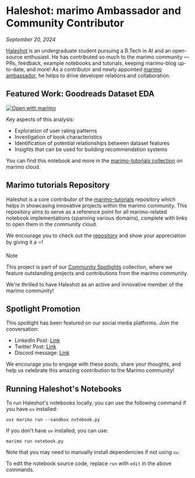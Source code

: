 # Haleshot: marimo Ambassador and Community Contributor

_September 20, 2024_

[Haleshot](https://haleshot.github.io/) is an undergraduate student pursuing a B.Tech in AI and an open-source enthusiast. He has contributed so much to the marimo community — PRs, feedback, example notebooks and tutorials, keeping ⁠marimo-blog up-to-date, and more! As a contributor and newly appointed [marimo ambassador](https://marimo.io/ambassadors), he helps to drive developer relations and collaboration. 

## Featured Work: Goodreads Dataset EDA

[![Open with marimo](https://marimo.io/shield.svg)](https://marimo.io/p/@haleshot/goodreads-dataset-eda)

Key aspects of this analysis:
- Exploration of user rating patterns
- Investigation of book characteristics
- Identification of potential relationships between dataset features
- Insights that can be used for building recommendation systems

You can find this notebook and more in the [marimo-tutorials collection](https://marimo.io/c/@haleshot/marimo-tutorials) on marimo cloud.

## Marimo tutorials Repository

Haleshot is a core contributor of the [marimo-tutorials](https://github.com/Haleshot/marimo-tutorials) repository which helps in showcasing innovative projects within the marimo community. This repository aims to serve as a reference point for all marimo-related notebook implementations (spanning various domains), complete with links to open them in the community cloud.

We encourage you to check out the [repository]((https://github.com/Haleshot/marimo-tutorials)) and show your appreciation by giving it a ⭐!

> [!NOTE]
> This project is part of our [Community Spotlights](https://marimo.io/c/@spotlights/community-spotlights) collection, where we feature outstanding projects and contributions from the marimo community.

We're thrilled to have Haleshot as an active and innovative member of the marimo community!

## Spotlight Promotion

This spotlight has been featured on our social media platforms. Join the conversation:

- LinkedIn Post: [Link](https://www.linkedin.com/posts/marimo-io_spotlight-on-haleshot-srihari-thyagarajan-activity-7242680588460007424-hgmg?utm_source=share&utm_medium=member_desktop)
- Twitter Post: [Link](https://x.com/marimo_io/status/1836913075431297278)
- Discord message: [Link](https://discord.com/channels/1059888774789730424/1268639867898695761/1286474542843166821)

We encourage you to engage with these posts, share your thoughts, and help us celebrate this amazing contribution to the Marimo community!

## Running Haleshot's Notebooks

To run Haleshot's notebooks locally, you can use the following command if you have `uv` installed:

```shell
uvx marimo run --sandbox notebook.py
```

If you don't have `uv` installed, you can use:

```shell
marimo run notebook.py
```

Note that you may need to manually install dependencies if not using `uv`.

To edit the notebook source code, replace `run` with `edit` in the above commands.
